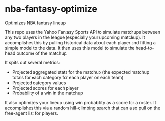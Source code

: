 # nba-fantasy-optimize
Optimizes NBA fantasy lineup

This repo uses the Yahoo Fantasy Sports API to simulate matchups between any two players in the league (especially your upcoming matchup).
It accomplishes this by pulling historical data about each player and fitting a simple model to the data. It then uses this model to simulate the head-to-head outcome of the matchup.

It spits out several metrics:
* Projected aggregated stats for the matchup (the expected matchup totals for each category for each player on each team)
* Projected category values
* Projected scores for each player
* Probability of a win in the matchup

It also optimizes your lineup using win probability as a score for a roster. It accomplishes this via a random hill-climbing search that can also pull on the free-agent list for players.
